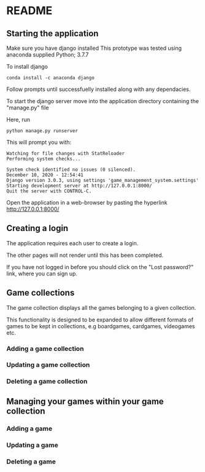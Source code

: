 # README

## Starting the application

Make sure you have django installed
This prototype was tested using anaconda supplied Python; 3.7.7

To install django

```
conda install -c anaconda django
```

Follow prompts until successfuelly installed along with any dependacies.

To start the django server move into the application directory containing the "manage.py" file

Here, run 

```
python manage.py runserver
```

This will prompt you with:

```
Watching for file changes with StatReloader
Performing system checks...

System check identified no issues (0 silenced).
December 10, 2020 - 12:54:41
Django version 3.0.3, using settings 'game_management_system.settings'
Starting development server at http://127.0.0.1:8000/
Quit the server with CONTROL-C.
```

Open the application in a web-browser by pasting the hyperlink http://127.0.0.1:8000/

## Creating a login

The application requires each user to create a login.

The other pages will not render until this has been completed.

If you have not logged in before you should click on the "Lost password?" link, where you can sign up.

## Game collections

The game collection displays all the games belonging to a given collection.

This functionality is designed to be expanded to allow different formats of games to be kept in collections, e.g boardgames, cardgames, videogames etc.

### Adding a game collection

### Updating a game collection

### Deleting a game collection

## Managing your games within your game collection

### Adding a game

### Updating a game

### Deleting a game


